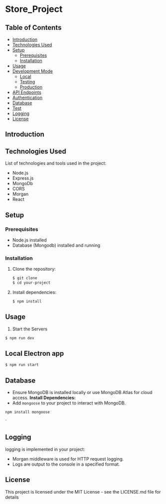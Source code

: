 # Store_Project 


## Table of Contents

- [Introduction](#introduction)
- [Technologies Used](#technologies-used)
- [Setup](#setup)
  - [Prerequisites](#prerequisites)
  - [Installation](#installation)
- [Usage](#usage)
- [Development Mode](#development-mode)
  - [Local](#local)
  - [Testing](#testing)
  - [Production](#production)
- [API Endpoints](#api-endpoints)
- [Authentication](#authentication)
- [Database](#database)
- [Test](#Test)
- [Logging](#logging)
- [License](#license)


## Introduction


## Technologies Used

List of technologies and tools used in the project:

- Node.js
- Express.js
- MongoDb
- CORS
- Morgan
- React 


## Setup

### Prerequisites

- Node.js installed
- Database (Mongodb) installed and running

### Installation

1. Clone the repository:

   ```bash
   $ git clone 
   $ cd your-project
   ```

2. Install dependencies:

   ```bash
   $ npm install
   ```
## Usage
1. Start the Servers
```bash
$ npm run dev
```
## Local Electron app



```bash
$ npm run start
```



## Database

 - Ensure MongoDB is installed locally or use MongoDB Atlas for cloud access.
**Install Dependencies:**
- Add `mongoose` to your project to interact with MongoDB.

```bash
npm install mongoose
 ```

`

## Logging

 logging is implemented in your project:

- Morgan middleware is used for HTTP request logging.
- Logs are output to the console in a specified format.




## License
This project is licensed under the MIT License - see the LICENSE.md file for details




